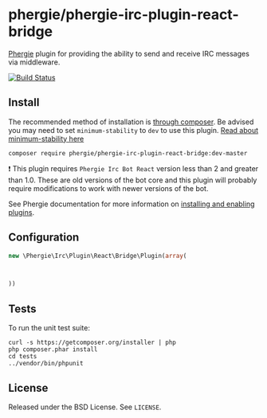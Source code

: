 # phergie/phergie-irc-plugin-react-bridge

[Phergie](http://github.com/phergie/phergie-irc-bot-react/) plugin for providing the ability to send and receive IRC messages via middleware.

[![Build Status](https://secure.travis-ci.org/phergie/phergie-irc-plugin-react-bridge.png?branch=master)](http://travis-ci.org/phergie/phergie-irc-plugin-react-bridge)

## Install

The recommended method of installation is [through composer](http://getcomposer.org).
Be advised you may need to set `minimum-stability` to `dev` to use this plugin.
[Read about minimum-stability here](https://getcomposer.org/doc/04-schema.md#minimum-stability)

```
composer require phergie/phergie-irc-plugin-react-bridge:dev-master
```

:exclamation: This plugin requires `Phergie Irc Bot React` version less than 2
and greater than 1.0. These are old versions of the bot core and this plugin
will probably require modifications to work with newer versions of the bot.

See Phergie documentation for more information on
[installing and enabling plugins](https://github.com/phergie/phergie-irc-bot-react/wiki/Usage#plugins).

## Configuration

```php
new \Phergie\Irc\Plugin\React\Bridge\Plugin(array(



))
```

## Tests

To run the unit test suite:

```
curl -s https://getcomposer.org/installer | php
php composer.phar install
cd tests
../vendor/bin/phpunit
```

## License

Released under the BSD License. See `LICENSE`.
